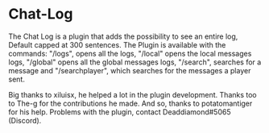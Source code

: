 # Chat-Log
The Chat Log is a plugin that adds the possibility to see an entire log, Default capped at 300 sentences. 
The Plugin is available with the commands: "/logs", opens all the logs, "/local" opens the local messages logs, "/global" opens all the global messages logs, "/search", searches for a message and "/searchplayer", which searches for the messages a player sent.

Big thanks to xiluisx, he helped a lot in the plugin development.
Thanks too to The-g for the contributions he made. 
And so, thanks to potatomantiger for his help. 
Problems with the plugin, contact Deaddiamond#5065 (Discord). 
